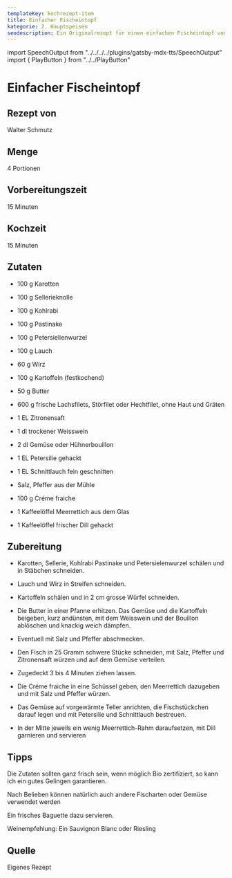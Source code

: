 ```yaml
---
templateKey: kochrezept-item
title: Einfacher Fischeintopf
kategorie: 2. Hauptspeisen
seodescription: Ein Originalrezept für einen einfachen Fischeintopf von Walter Schmutz.
---
```

import SpeechOutput from "../../../../plugins/gatsby-mdx-tts/SpeechOutput"
import { PlayButton } from "../../PlayButton"

<SpeechOutput id="kochrezept-walter-schmutz-fischeintopf" customPlayButton={PlayButton}>

# Einfacher Fischeintopf

## Rezept von

Walter Schmutz

## Menge

4 Portionen

## Vorbereitungszeit

15 Minuten

## Kochzeit

15 Minuten



## Zutaten

* 100 g Karotten 
* 100 g Sellerieknolle 
* 100 g Kohlrabi
* 100 g Pastinake 
* 100 g Petersielienwurzel 
* 100 g Lauch 
* 60 g Wirz  
* 100 g Kartoffeln (festkochend) 
* 50 g Butter 
* 600 g frische Lachsfilets, Störfilet oder Hechtfilet, ohne Haut und Gräten 
* 1 EL Zitronensaft 
* 1 dl trockener Weisswein 
* 2 dl Gemüse oder Hühnerbouillon 
* 1 EL Petersilie gehackt 
* 1 EL Schnittlauch fein geschnitten 
* Salz, Pfeffer aus der Mühle 
* 100 g Créme fraiche 
* 1 Kaffeelöffel Meerrettich aus dem Glas 

* 1 Kaffeelöffel frischer Dill gehackt 

## Zubereitung
* Karotten, Sellerie, Kohlrabi Pastinake und Petersielenwurzel schälen und in Stäbchen schneiden. 

* Lauch und Wirz in Streifen schneiden. 

* Kartoffeln schälen und in 2 cm grosse Würfel schneiden. 

* Die Butter in einer Pfanne erhitzen. Das Gemüse und die Kartoffeln beigeben, kurz andünsten, mit dem Weisswein und der Bouillon ablöschen und knackig weich dämpfen. 

* Eventuell mit Salz und Pfeffer abschmecken. 

* Den Fisch in 25 Gramm schwere Stücke schneiden, mit Salz, Pfeffer und Zitronensaft würzen und auf dem Gemüse verteilen. 

* Zugedeckt 3 bis 4 Minuten ziehen lassen. 

* Die Créme fraiche in eine Schüssel geben, den Meerrettich dazugeben und mit Salz und Pfeffer würzen. 

* Das Gemüse auf vorgewärmte Teller anrichten, die Fischstückchen darauf legen und mit Petersilie und Schnittlauch bestreuen. 

* In der Mitte jeweils ein wenig Meerrettich-Rahm daraufsetzen, mit Dill garnieren und servieren

## Tipps

Die Zutaten sollten ganz frisch sein, wenn möglich Bio zertifiziert, so kann ich ein gutes Gelingen garantieren. 

Nach Belieben können natürlich auch andere Fischarten oder Gemüse verwendet werden  

Ein frisches Baguette dazu servieren.  

Weinempfehlung: Ein Sauvignon Blanc oder Riesling

## Quelle

Eigenes Rezept

</SpeechOutput>